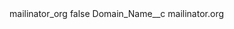 <?xml version="1.0" encoding="UTF-8"?>
<CustomMetadata xmlns="http://soap.sforce.com/2006/04/metadata" xmlns:xsi="http://www.w3.org/2001/XMLSchema-instance" xmlns:xsd="http://www.w3.org/2001/XMLSchema">
    <label>mailinator_org</label>
    <protected>false</protected>
    <values>
        <field>Domain_Name__c</field>
        <value xsi:type="xsd:string">mailinator.org</value>
    </values>
</CustomMetadata>

